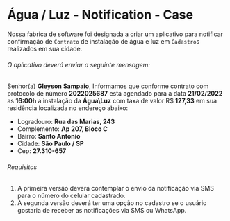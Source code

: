 # Água / Luz - Notification - Case

Nossa fabrica de software foi designada a criar um aplicativo para notificar confirmação de `Contrato` de instalação de água e luz em `Cadastro`s realizados em sua cidade.

###### O aplicativo deverá enviar a seguinte mensagem:

Senhor(a) **Gleyson Sampaio**,
Informamos que conforme contrato com protocolo de número **2022025687** está agendado para a data **21/02/2022** as **16:00h** a instalação da **Água\Luz** com taxa de valor R$ **127,33** em sua residência localizada no endereço abaixo:

- Logradouro: **Rua das Marias, 243**
- Complemento: **Ap 207, Bloco C**
- Bairro: **Santo Antonio**
- Cidade: **São Paulo / SP**
- Cep: **27.310-657**

###### Requisitos
1. A primeira versão deverá contemplar o envio da notificação via
SMS para o número do celular cadastrado.
2. A segunda versão deverá ter uma opção no cadastro se o usuário gostaria de receber as notificações via SMS ou WhatsApp.
